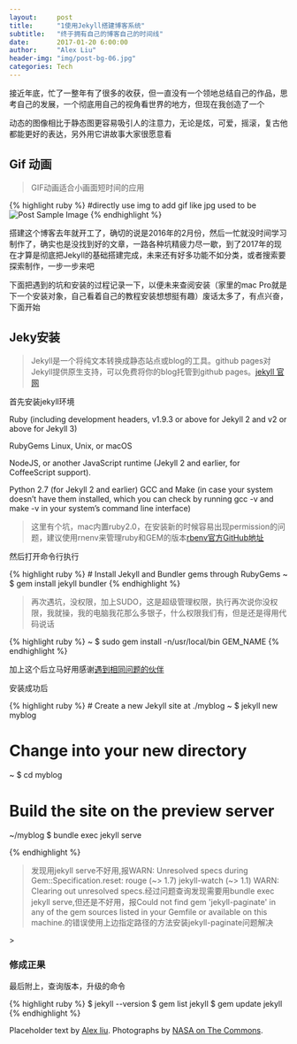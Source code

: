 ```yaml
---
layout:     post
title:      "1使用Jekyll搭建博客系统"
subtitle:   "终于拥有自己的博客自己的时间线"
date:       2017-01-20 6:00:00
author:     "Alex Liu"
header-img: "img/post-bg-06.jpg"
categories: Tech
---
```


<p>接近年底，忙了一整年有了很多的收获，但一直没有一个领地总结自己的作品，思考自己的发展，一个彻底用自己的视角看世界的地方，但现在我创造了一个</p>
<p>动态的图像相比于静态图更容易吸引人的注意力，无论是炫，可爱，摇滚，复古他都能更好的表达，另外用它讲故事大家很愿意看</p>
<h2>Gif 动画</h2>

<blockquote>GIF动画适合小画面短时间的应用</blockquote>
{% highlight ruby %}
#directly use img to add gif like jpg used to be
<img src="{{ site.baseurl }}/img/2017_1_24_Add_video/post-gifanimation.gif" alt="Post Sample Image">
{% endhighlight %}


<p>搭建这个博客去年就开工了，确切的说是2016年的2月份，然后一忙就没时间学习制作了，确实也是没找到好的文章，一路各种坑精疲力尽一歇，到了2017年的现在才算是彻底把Jekyll的基础搭建完成，未来还有好多功能不如分类，或者搜索要探索制作，一步一步来吧</p>

<p>下面把遇到的坑和安装的过程记录一下，以便未来查阅安装（家里的mac 
Pro就是下一个安装对象，自己看着自己的教程安装想想挺有趣）废话太多了，有点兴奋，下面开始</p>
<h2 class="section-heading">Jeky安装</h2>
<blockquote>Jekyll是一个将纯文本转换成静态站点或blog的工具。github pages对Jekyll提供原生支持，可以免费将你的blog托管到github pages。<a href="https://jekyllrb.com/">jekyll 官网</a></blockquote>

<p>首先安装jekyll环境</p>
<p>Ruby (including development headers, v1.9.3 or above for Jekyll 2 and v2 or above for Jekyll 3)</p>
<p>RubyGems
Linux, Unix, or macOS</p>
<p>NodeJS, or another JavaScript runtime (Jekyll 2 and earlier, for CoffeeScript support).</p>
<p>Python 2.7 (for Jekyll 2 and earlier)
GCC and Make (in case your system doesn’t have them installed, which you can check by running gcc -v and make -v in your system’s command line interface)</p>
<blockquote>这里有个坑，mac内置ruby2.0，在安装新的时候容易出现permission的问题，建议使用rnenv来管理ruby和GEM的版本<a href="https://github.com/rbenv/rbenv#homebrew-on-mac-os-x">rbenv官方GitHub地址</a></blockquote>
<p>然后打开命令行执行</p>
{% highlight ruby %}
# Install Jekyll and Bundler gems through RubyGems
~ $ gem install jekyll bundler
{% endhighlight %}
<blockquote>再次遇坑，没权限，加上SUDO，这是超级管理权限，执行再次说你没权限，我就操，我的电脑我花那么多银子，什么权限我们有，但是还是得用代码说话</blockquote>
{% highlight ruby %}
~ $ sudo gem install -n/usr/local/bin GEM_NAME
{% endhighlight %}

<p>加上这个后立马好用感谢<a href="https://github.com/sass/sass/issues/1768">遇到相同问题的伙伴</a></p>

<p>安装成功后</p>
{% highlight ruby %}
# Create a new Jekyll site at ./myblog
~ $ jekyll new myblog

# Change into your new directory
~ $ cd myblog

# Build the site on the preview server
~/myblog $ bundle exec jekyll serve

{% endhighlight %}

<blockquote>发现用jekyll serve不好用,报WARN: Unresolved specs during Gem::Specification.reset:
      rouge (~> 1.7)
      jekyll-watch (~> 1.1)
WARN: Clearing out unresolved specs.经过问题查询发现需要用bundle exec jekyll serve,但还是不好用，报Could not find gem 'jekyll-paginate' in any of the gem sources listed in your Gemfile or available on this machine.的错误使用上边指定路径的方法安装jekyll-paginate问题解决</blockquote>>
<h3>修成正果</h3>
<p>最后附上，查询版本，升级的命令</p>
{% highlight ruby %}
$ jekyll --version
$ gem list jekyll
$ gem update jekyll
{% endhighlight %}


<p>Placeholder text by <a href="http://founderx4.github.io/">Alex liu</a>. Photographs by <a href="https://www.flickr.com/photos/nasacommons/">NASA on The Commons</a>.</p>